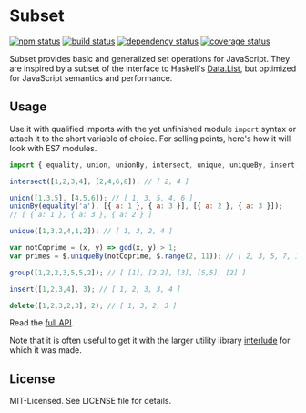 # Subset
[![npm status](http://img.shields.io/npm/v/subset.svg)](https://www.npmjs.org/package/subset)
[![build status](https://secure.travis-ci.org/clux/subset.svg)](http://travis-ci.org/clux/subset)
[![dependency status](https://david-dm.org/clux/subset.svg)](https://david-dm.org/clux/subset)
[![coverage status](http://img.shields.io/coveralls/clux/subset.svg)](https://coveralls.io/r/clux/subset)

Subset provides basic and generalized set operations for JavaScript.
They are inspired by a subset of the interface to Haskell's [Data.List](https://hackage.haskell.org/package/base/docs/Data-List.html), but optimized for JavaScript semantics and performance.

## Usage
Use it with qualified imports with the yet unfinished module `import` syntax or attach it to the short variable of choice. For selling points, here's how it will look with ES7 modules.

```js
import { equality, union, unionBy, intersect, unique, uniqueBy, insert, delete, group } from 'autonomy'

intersect([1,2,3,4], [2,4,6,8]); // [ 2, 4 ]

union([1,3,5], [4,5,6]); // [ 1, 3, 5, 4, 6 ]
unionBy(equality('a'), [{ a: 1 }, { a: 3 }], [{ a: 2 }, { a: 3 }]);
// [ { a: 1 }, { a: 3 }, { a: 2 } ]

unique([1,3,2,4,1,2]); // [ 1, 3, 2, 4 ]

var notCoprime = (x, y) => gcd(x, y) > 1;
var primes = $.uniqueBy(notCoprime, $.range(2, 11)); // [ 2, 3, 5, 7, 11 ]

group([1,2,2,3,5,5,2]); // [ [1], [2,2], [3], [5,5], [2] ]

insert([1,2,3,4], 3); // [ 1, 2, 3, 3, 4 ]

delete([1,2,3,2,3], 2); // [ 1, 3, 2, 3 ]
```

Read the [full API](https://github.com/clux/subset/blob/master/api.md).

Note that it is often useful to get it with the larger utility library [interlude](https://github.com/clux/interlude) for which it was made.

## License
MIT-Licensed. See LICENSE file for details.

